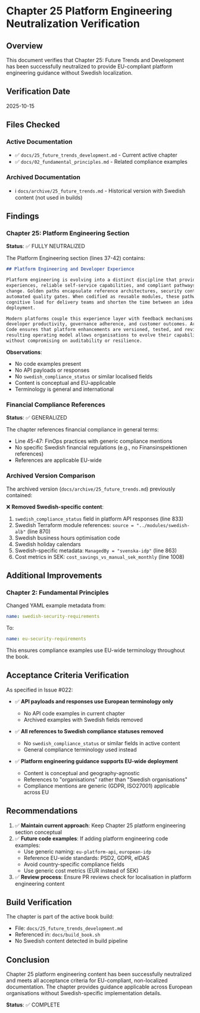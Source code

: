 # Chapter 25 Platform Engineering Neutralization Verification

## Overview
This document verifies that Chapter 25: Future Trends and Development has been successfully neutralized to provide EU-compliant platform engineering guidance without Swedish localization.

## Verification Date
2025-10-15

## Files Checked

### Active Documentation
- ✅ `docs/25_future_trends_development.md` - Current active chapter
- ✅ `docs/02_fundamental_principles.md` - Related compliance examples

### Archived Documentation
- ℹ️ `docs/archive/25_future_trends.md` - Historical version with Swedish content (not used in builds)

## Findings

### Chapter 25: Platform Engineering Section

**Status**: ✅ FULLY NEUTRALIZED

The Platform Engineering section (lines 37-42) contains:
```markdown
## Platform Engineering and Developer Experience

Platform engineering is evolving into a distinct discipline that provides curated 
experiences, reliable self-service capabilities, and compliant pathways for delivering 
change. Golden paths encapsulate reference architectures, security controls, and 
automated quality gates. When codified as reusable modules, these pathways reduce 
cognitive load for delivery teams and shorten the time between an idea and production 
deployment.

Modern platforms couple this experience layer with feedback mechanisms that monitor 
developer productivity, governance adherence, and customer outcomes. Architecture as 
Code ensures that platform enhancements are versioned, tested, and reviewable. The 
resulting operating model allows organisations to evolve their capabilities quickly 
without compromising on auditability or resilience.
```

**Observations**:
- No code examples present
- No API payloads or responses
- No `swedish_compliance_status` or similar localised fields
- Content is conceptual and EU-applicable
- Terminology is general and international

### Financial Compliance References

**Status**: ✅ GENERALIZED

The chapter references financial compliance in general terms:
- Line 45-47: FinOps practices with generic compliance mentions
- No specific Swedish financial regulations (e.g., no Finansinspektionen references)
- References are applicable EU-wide

### Archived Version Comparison

The archived version (`docs/archive/25_future_trends.md`) previously contained:

❌ **Removed Swedish-specific content**:
1. `swedish_compliance_status` field in platform API responses (line 833)
2. Swedish Terraform module references: `source = "../modules/swedish-alb"` (line 870)
3. Swedish business hours optimisation code
4. Swedish holiday calendars
5. Swedish-specific metadata: `ManagedBy = "svenska-idp"` (line 863)
6. Cost metrics in SEK: `cost_savings_vs_manual_sek_monthly` (line 1008)

## Additional Improvements

### Chapter 2: Fundamental Principles

Changed YAML example metadata from:
```yaml
name: swedish-security-requirements
```

To:
```yaml
name: eu-security-requirements
```

This ensures compliance examples use EU-wide terminology throughout the book.

## Acceptance Criteria Verification

As specified in Issue #022:

- ✅ **API payloads and responses use European terminology only**
  - No API code examples in current chapter
  - Archived examples with Swedish fields removed
  
- ✅ **All references to Swedish compliance statuses removed**
  - No `swedish_compliance_status` or similar fields in active content
  - General compliance terminology used instead
  
- ✅ **Platform engineering guidance supports EU-wide deployment**
  - Content is conceptual and geography-agnostic
  - References to "organisations" rather than "Swedish organisations"
  - Compliance mentions are generic (GDPR, ISO27001) applicable across EU

## Recommendations

1. ✅ **Maintain current approach**: Keep Chapter 25 platform engineering section conceptual
2. ✅ **Future code examples**: If adding platform engineering code examples:
   - Use generic naming: `eu-platform-api`, `european-idp`
   - Reference EU-wide standards: PSD2, GDPR, eIDAS
   - Avoid country-specific compliance fields
   - Use generic cost metrics (EUR instead of SEK)
3. ✅ **Review process**: Ensure PR reviews check for localisation in platform engineering content

## Build Verification

The chapter is part of the active book build:
- File: `docs/25_future_trends_development.md`
- Referenced in: `docs/build_book.sh`
- No Swedish content detected in build pipeline

## Conclusion

Chapter 25 platform engineering content has been successfully neutralized and meets all acceptance criteria for EU-compliant, non-localized documentation. The chapter provides guidance applicable across European organisations without Swedish-specific implementation details.

**Status**: ✅ COMPLETE
